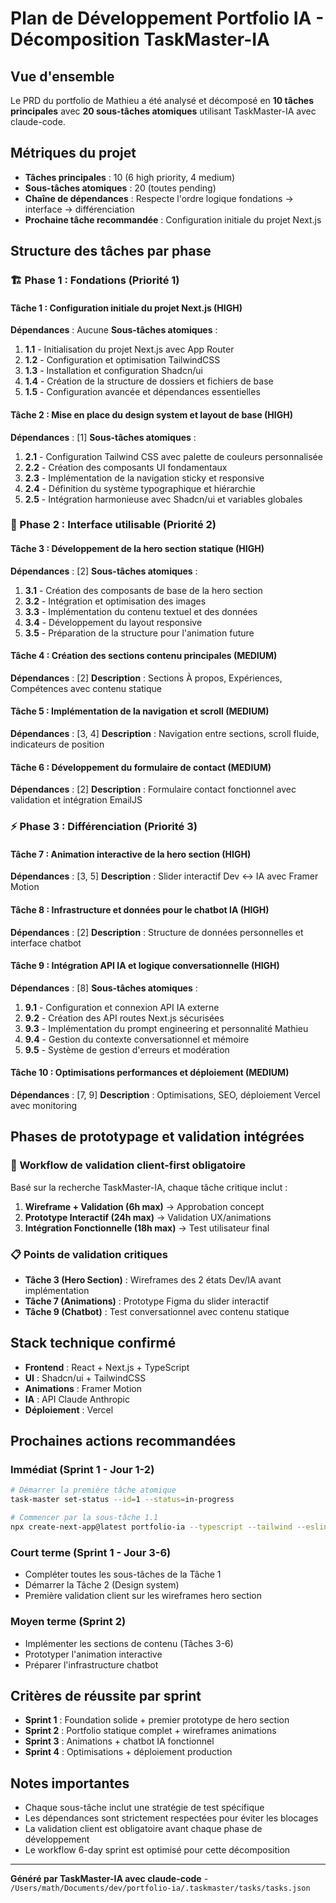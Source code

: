 # Plan de Développement Portfolio IA - Décomposition TaskMaster-IA

## Vue d'ensemble
Le PRD du portfolio de Mathieu a été analysé et décomposé en **10 tâches principales** avec **20 sous-tâches atomiques** utilisant TaskMaster-IA avec claude-code.

## Métriques du projet
- **Tâches principales** : 10 (6 high priority, 4 medium)
- **Sous-tâches atomiques** : 20 (toutes pending)
- **Chaîne de dépendances** : Respecte l'ordre logique fondations → interface → différenciation
- **Prochaine tâche recommandée** : Configuration initiale du projet Next.js

## Structure des tâches par phase

### 🏗️ Phase 1 : Fondations (Priorité 1)

#### Tâche 1 : Configuration initiale du projet Next.js (HIGH)
**Dépendances** : Aucune
**Sous-tâches atomiques** :
1. **1.1** - Initialisation du projet Next.js avec App Router
2. **1.2** - Configuration et optimisation TailwindCSS  
3. **1.3** - Installation et configuration Shadcn/ui
4. **1.4** - Création de la structure de dossiers et fichiers de base
5. **1.5** - Configuration avancée et dépendances essentielles

#### Tâche 2 : Mise en place du design system et layout de base (HIGH)
**Dépendances** : [1]
**Sous-tâches atomiques** :
1. **2.1** - Configuration Tailwind CSS avec palette de couleurs personnalisée
2. **2.2** - Création des composants UI fondamentaux  
3. **2.3** - Implémentation de la navigation sticky et responsive
4. **2.4** - Définition du système typographique et hiérarchie
5. **2.5** - Intégration harmonieuse avec Shadcn/ui et variables globales

### 🎨 Phase 2 : Interface utilisable (Priorité 2)

#### Tâche 3 : Développement de la hero section statique (HIGH)
**Dépendances** : [2]
**Sous-tâches atomiques** :
1. **3.1** - Création des composants de base de la hero section
2. **3.2** - Intégration et optimisation des images
3. **3.3** - Implémentation du contenu textuel et des données
4. **3.4** - Développement du layout responsive
5. **3.5** - Préparation de la structure pour l'animation future

#### Tâche 4 : Création des sections contenu principales (MEDIUM)
**Dépendances** : [2]
**Description** : Sections À propos, Expériences, Compétences avec contenu statique

#### Tâche 5 : Implémentation de la navigation et scroll (MEDIUM)
**Dépendances** : [3, 4]
**Description** : Navigation entre sections, scroll fluide, indicateurs de position

#### Tâche 6 : Développement du formulaire de contact (MEDIUM)
**Dépendances** : [2]
**Description** : Formulaire contact fonctionnel avec validation et intégration EmailJS

### ⚡ Phase 3 : Différenciation (Priorité 3)

#### Tâche 7 : Animation interactive de la hero section (HIGH)
**Dépendances** : [3, 5]
**Description** : Slider interactif Dev ↔ IA avec Framer Motion

#### Tâche 8 : Infrastructure et données pour le chatbot IA (HIGH)
**Dépendances** : [2]
**Description** : Structure de données personnelles et interface chatbot

#### Tâche 9 : Intégration API IA et logique conversationnelle (HIGH)
**Dépendances** : [8]
**Sous-tâches atomiques** :
1. **9.1** - Configuration et connexion API IA externe
2. **9.2** - Création des API routes Next.js sécurisées
3. **9.3** - Implémentation du prompt engineering et personnalité Mathieu
4. **9.4** - Gestion du contexte conversationnel et mémoire
5. **9.5** - Système de gestion d'erreurs et modération

#### Tâche 10 : Optimisations performances et déploiement (MEDIUM)
**Dépendances** : [7, 9]
**Description** : Optimisations, SEO, déploiement Vercel avec monitoring

## Phases de prototypage et validation intégrées

### 🎯 Workflow de validation client-first obligatoire
Basé sur la recherche TaskMaster-IA, chaque tâche critique inclut :

1. **Wireframe + Validation (6h max)** → Approbation concept
2. **Prototype Interactif (24h max)** → Validation UX/animations  
3. **Intégration Fonctionnelle (18h max)** → Test utilisateur final

### 📋 Points de validation critiques
- **Tâche 3 (Hero Section)** : Wireframes des 2 états Dev/IA avant implémentation
- **Tâche 7 (Animations)** : Prototype Figma du slider interactif
- **Tâche 9 (Chatbot)** : Test conversationnel avec contenu statique

## Stack technique confirmé
- **Frontend** : React + Next.js + TypeScript
- **UI** : Shadcn/ui + TailwindCSS  
- **Animations** : Framer Motion
- **IA** : API Claude Anthropic
- **Déploiement** : Vercel

## Prochaines actions recommandées

### Immédiat (Sprint 1 - Jour 1-2)
```bash
# Démarrer la première tâche atomique
task-master set-status --id=1 --status=in-progress

# Commencer par la sous-tâche 1.1
npx create-next-app@latest portfolio-ia --typescript --tailwind --eslint --app --src-dir --import-alias '@/*'
```

### Court terme (Sprint 1 - Jour 3-6)  
- Compléter toutes les sous-tâches de la Tâche 1
- Démarrer la Tâche 2 (Design system)
- Première validation client sur les wireframes hero section

### Moyen terme (Sprint 2)
- Implémenter les sections de contenu (Tâches 3-6)
- Prototyper l'animation interactive
- Préparer l'infrastructure chatbot

## Critères de réussite par sprint
- **Sprint 1** : Foundation solide + premier prototype de hero section
- **Sprint 2** : Portfolio statique complet + wireframes animations
- **Sprint 3** : Animations + chatbot IA fonctionnel
- **Sprint 4** : Optimisations + déploiement production

## Notes importantes
- Chaque sous-tâche inclut une stratégie de test spécifique
- Les dépendances sont strictement respectées pour éviter les blocages
- La validation client est obligatoire avant chaque phase de développement
- Le workflow 6-day sprint est optimisé pour cette décomposition

---

**Généré par TaskMaster-IA avec claude-code** - `/Users/math/Documents/dev/portfolio-ia/.taskmaster/tasks/tasks.json`
